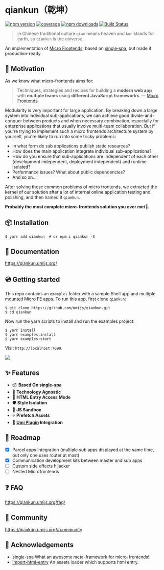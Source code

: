 # qiankun（乾坤）

[![npm version](https://img.shields.io/npm/v/qiankun.svg?style=flat-square)](https://www.npmjs.com/package/qiankun) [![coverage](https://img.shields.io/codecov/c/github/umijs/qiankun.svg?style=flat-square)](https://codecov.io/gh/umijs/qiankun) [![npm downloads](https://img.shields.io/npm/dt/qiankun.svg?style=flat-square)](https://www.npmjs.com/package/qiankun) [![Build Status](https://img.shields.io/travis/umijs/qiankun.svg?style=flat-square)](https://travis-ci.org/umijs/qiankun)

> In Chinese traditional culture `qian` means heaven and `kun` stands for earth, so `qiankun` is the universe.

An implementation of [Micro Frontends](https://micro-frontends.org/), based on [single-spa](https://github.com/CanopyTax/single-spa), but made it production-ready.

## 🤔 Motivation

As we know what micro-frontends aims for:

> Techniques, strategies and recipes for building a **modern web app** with **multiple teams** using **different JavaScript frameworks**. — [Micro Frontends](https://micro-frontends.org/)

Modularity is very important for large application. By breaking down a large system into individual sub-applications, we can achieve good divide-and-conquer between products and when necessary combination, especially for enterprise applications that usually involve multi-team collaboration. But if you're trying to implement such a micro frontends architecture system by yourself, you're likely to run into some tricky problems:

- In what form do sub applications publish static resources?
- How does the main application integrate individual sub-applications?
- How do you ensure that sub-applications are independent of each other (development independent, deployment independent) and runtime isolated?
- Performance issues? What about public dependencies?
- And so on...

After solving these common problems of micro frontends, we extracted the kernel of our solution after a lot of internal online application testing and polishing, and then named it `qiankun`.

**Probably the most complete micro-frontends solution you ever met🧐.**

## 📦 Installation

```shell
$ yarn add qiankun  # or npm i qiankun -S
```

## 📖 Documentation

https://qiankun.umijs.org/

## 💿 Getting started

This repo contains an `examples` folder with a sample Shell app and multiple mounted Micro FE apps. To run this app, first clone `qiankun`:

```shell
$ git clone https://github.com/umijs/qiankun.git
$ cd qiankun
```

Now run the yarn scripts to install and run the examples project:

```shell
$ yarn install
$ yarn examples:install
$ yarn examples:start
```

Visit `http://localhost:7099`.

![](./examples/example.gif)

## :sparkles: Features

- 📦 **Based On [single-spa](https://github.com/CanopyTax/single-spa)**
- 📱 **Technology Agnostic**
- 💪 **HTML Entry Access Mode**
- 🛡 **Style Isolation**
- 🧳 **JS Sandbox**
- ⚡ **Prefetch Assets**
- 🔌 **[Umi Plugin](https://github.com/umijs/plugins/tree/master/packages/plugin-qiankun) Integration**

## 🎯 Roadmap

- [x] Parcel apps integration (multiple sub apps displayed at the same time, but only one uses router at most)
- [x] Communication development kits between master and sub apps
- [ ] Custom side effects hijacker
- [ ] Nested Microfrontends

## ❓ FAQ

https://qiankun.umijs.org/faq/

## 👬 Community

https://qiankun.umijs.org/#community

## 🎁 Acknowledgements

- [single-spa](https://github.com/CanopyTax/single-spa) What an awesome meta-framework for micro-frontends!
- [import-html-entry](https://github.com/kuitos/import-html-entry/) An assets loader which supports html entry.
